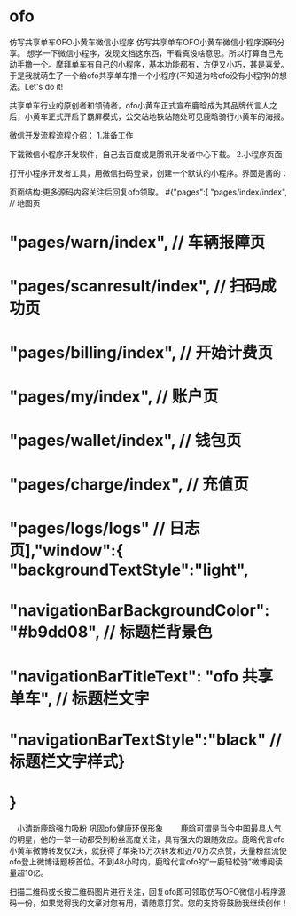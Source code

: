 # ofo
仿写共享单车OFO小黄车微信小程序
仿写共享单车OFO小黄车微信小程序源码分享。
想学一下微信小程序，发现文档这东西，干看真没啥意思。所以打算自己先动手撸一个。摩拜单车有自己的小程序，基本功能都有，方便又小巧，甚是喜爱。于是我就萌生了一个给ofo共享单车撸一个小程序(不知道为啥ofo没有小程序)的想法。Let's do it!

共享单车行业的原创者和领骑者，ofo小黄车正式宣布鹿晗成为其品牌代言人之后，小黄车正式开启了霸屏模式，公交站地铁站随处可见鹿晗骑行小黄车的海报。

微信开发流程流程介绍：
1.准备工作

下载微信小程序开发软件，自己去百度或是腾讯开发者中心下载。
2.小程序页面

打开小程序开发者工具，用微信扫码登录，创建一个默认的小程序。界面是酱的：



页面结构:更多源码内容关注后回复ofo领取。
#{"pages":[  "pages/index/index", // 地图页
#  "pages/warn/index",  // 车辆报障页
#  "pages/scanresult/index", // 扫码成功页
#  "pages/billing/index", // 开始计费页
#  "pages/my/index", // 账户页
#  "pages/wallet/index", // 钱包页
#  "pages/charge/index", // 充值页
#  "pages/logs/logs" // 日志页],"window":{  "backgroundTextStyle":"light", 
#  "navigationBarBackgroundColor": "#b9dd08", // 标题栏背景色
#  "navigationBarTitleText": "ofo 共享单车",  // 标题栏文字
#  "navigationBarTextStyle":"black" // 标题栏文字样式}
# }
　小清新鹿晗强力吸粉 巩固ofo健康环保形象
　　鹿晗可谓是当今中国最具人气的明星，他的一举一动都受到粉丝高度关注，具有强大的跟随效应。鹿晗代言ofo小黄车微博转发仅2天，就获得了单条15万次转发和近70万次点赞，天量粉丝流使ofo登上微博话题榜首位。不到48小时内，鹿晗代言ofo的“一鹿轻松骑”微博阅读量超10亿。
  
扫描二维码或长按二维码图片进行关注，回复ofo即可领取仿写OFO微信小程序源码一份，如果觉得我的文章对您有用，请随意打赏。您的支持将鼓励我继续创作！
